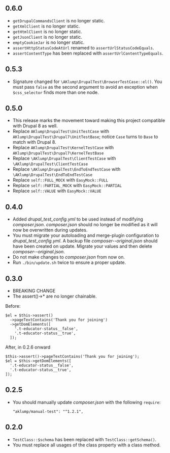 ## 0.6.0
 
* `getDrupalCommandsClient` is no longer static.
* `getXmlClient` is no longer static.
* `getHtmlClient` is no longer static.
* `getJsonClient` is no longer static.
* `emptyCookieJar` is no longer static. 
* `assertHttpStatusCodeAtUrl` renamed to `assertUrlStatusCodeEquals`.
* `assertContentType` has been replaced with `assertUrlContentTypeEquals`.

## 0.5.3

* Signature changed for `\AKlump\DrupalTest\BrowserTestCase::el()`.  You must pass `false` as the second argument to avoid an exception when `$css_selector` finds more than one node.

## 0.5.0

* This release marks the movement toward making this project compatible with Drupal 8 as well.
* Replace `AKlump\DrupalTest\UnitTestCase` with `AKlump\DrupalTest\Drupal7\UnitTestBase`; notice `Case` turns to `Base` to match with Drupal 8.
* Replace `AKlump\DrupalTest\KernelTestCase` with `AKlump\DrupalTest\Drupal7\KernelTestBase`
* Replace `\AKlump\DrupalTest\ClientTestCase` with `\AKlump\DrupalTest\ClientTestCase`
* Replace `\AKlump\DrupalTest\EndToEndTestCase` with `\AKlump\DrupalTest\EndToEndTestCase`
* Replace `self::FULL_MOCK` with `EasyMock::FULL`
* Replace `self::PARTIAL_MOCK` with `EasyMock::PARTIAL`
* Replace `self::VALUE` with `EasyMock::VALUE`

## 0.4.0

* Added _drupal_test_config.yml_ to be used instead of modifying _composer.json_.  _composer.json_ should no longer be modified as it will now be overwritten during updates.
* You must migrate your autoloading and merge-plugin configuration to _drupal_test_config.yml_.  A backup file _composer--original.json_ should have been created on update.  Migrate your values and then delete _composer--original.json_.
* Do not make changes to _composer.json_ from now on.
* Run `./bin/update.sh` twice to ensure a proper update.

## 0.3.0

* BREAKING CHANGE
* The assert()->* are no longer chainable.

Before:

    $el = $this->assert()
      ->pageTextContains('Thank you for joining')
      ->getDomElements([
        '.t-educator-status__false',
        '.t-educator-status__true',
      ]);
    
After, in 0.2.6 onward

    $this->assert()->pageTextContains('Thank you for joining');
    $el = $this->getDomElements([
      '.t-educator-status__false',
      '.t-educator-status__true',
    ]);    
  
## 0.2.5

* You should manually update _composer.json_ with the following `require`:

      "aklump/manual-test": "^1.2.1",

## 0.2.0

* `TestClass::$schema` has been replaced with `TestClass::getSchema()`.
* You must replace all usages of the class property with a class method.
